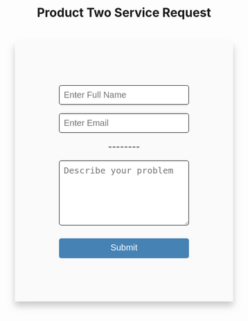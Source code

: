 <h1 style="text-align:center;">Product Two Service Request</h1>


<body>
    <form style="   display: flex;
    flex-direction: column;
    margin: auto;
    justify-content: center;
    align-items: center;
    background-color: #fafafa;
    max-width: 600px;
    height: 600px;
    margin-top: 10%;
    box-shadow: 0 10px 15px rgba(179, 179, 179, 0.7);" action="#">
        <input style="font-size: 20px;
        border-radius: 5px;
        padding: 10px;
        width: 300px;
        border: black 1px solid" type="text" placeholder="Enter Full Name">
        <input style="font-size: 20px;
        border-radius: 5px;
        margin-top: 20px;
        padding: 10px;
        width: 300px;
        border: black 1px solid" type="email" placeholder="Enter Email">
        <legend style="font-size: 20px;
        border-radius: 5px;
        text-align: center;
        margin-top: 10px;
        margin-bottom: 10px;
        padding: 10px;
        width: 300px;
        ">--------</legend>
        <textarea style="font-size: 20px;
        border-radius: 5px;
        padding: 10px;
        width: 300px;
        height: 150px;
        border: black 1px solid" placeholder="Describe your problem"></textarea>
        <button style=" font-size: 20px;
        padding: 10px 20px 13px 20px;
        margin-top: 30px;
        border: #fafafa;
        background-color: steelblue;
        color: white;
        border-radius: 5px;
        cursor: pointer;
        width: 300px;" type="submit">Submit</button>
    </form>
</body>